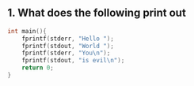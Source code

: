 ## 1. What does the following print out
```C
int main(){
    fprintf(stderr, "Hello ");
    fprintf(stdout, "World ");
    fprintf(stderr, "You\n");
    fprintf(stdout, "is evil\n");
    return 0;
}
```